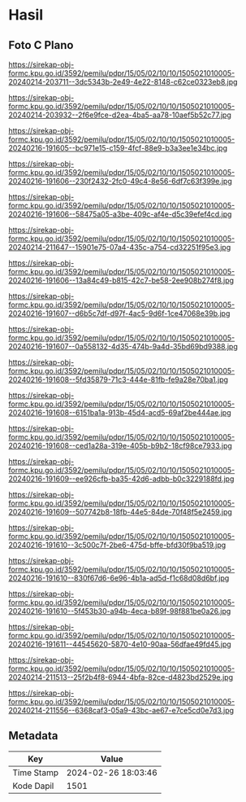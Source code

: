 # Hasil

## Foto C Plano

https://sirekap-obj-formc.kpu.go.id/3592/pemilu/pdpr/15/05/02/10/10/1505021010005-20240214-203711--3dc5343b-2e49-4e22-8148-c62ce0323eb8.jpg

https://sirekap-obj-formc.kpu.go.id/3592/pemilu/pdpr/15/05/02/10/10/1505021010005-20240214-203932--2f6e9fce-d2ea-4ba5-aa78-10aef5b52c77.jpg

https://sirekap-obj-formc.kpu.go.id/3592/pemilu/pdpr/15/05/02/10/10/1505021010005-20240216-191605--bc971e15-c159-4fcf-88e9-b3a3ee1e34bc.jpg

https://sirekap-obj-formc.kpu.go.id/3592/pemilu/pdpr/15/05/02/10/10/1505021010005-20240216-191606--230f2432-2fc0-49c4-8e56-6df7c63f399e.jpg

https://sirekap-obj-formc.kpu.go.id/3592/pemilu/pdpr/15/05/02/10/10/1505021010005-20240216-191606--58475a05-a3be-409c-af4e-d5c39efef4cd.jpg

https://sirekap-obj-formc.kpu.go.id/3592/pemilu/pdpr/15/05/02/10/10/1505021010005-20240214-211647--15901e75-07a4-435c-a754-cd32251f95e3.jpg

https://sirekap-obj-formc.kpu.go.id/3592/pemilu/pdpr/15/05/02/10/10/1505021010005-20240216-191606--13a84c49-b815-42c7-be58-2ee908b274f8.jpg

https://sirekap-obj-formc.kpu.go.id/3592/pemilu/pdpr/15/05/02/10/10/1505021010005-20240216-191607--d6b5c7df-d97f-4ac5-9d6f-1ce47068e39b.jpg

https://sirekap-obj-formc.kpu.go.id/3592/pemilu/pdpr/15/05/02/10/10/1505021010005-20240216-191607--0a558132-4d35-474b-9a4d-35bd69bd9388.jpg

https://sirekap-obj-formc.kpu.go.id/3592/pemilu/pdpr/15/05/02/10/10/1505021010005-20240216-191608--5fd35879-71c3-444e-81fb-fe9a28e70ba1.jpg

https://sirekap-obj-formc.kpu.go.id/3592/pemilu/pdpr/15/05/02/10/10/1505021010005-20240216-191608--6151ba1a-913b-45d4-acd5-69af2be444ae.jpg

https://sirekap-obj-formc.kpu.go.id/3592/pemilu/pdpr/15/05/02/10/10/1505021010005-20240216-191608--ced1a28a-319e-405b-b9b2-18cf98ce7933.jpg

https://sirekap-obj-formc.kpu.go.id/3592/pemilu/pdpr/15/05/02/10/10/1505021010005-20240216-191609--ee926cfb-ba35-42d6-adbb-b0c3229188fd.jpg

https://sirekap-obj-formc.kpu.go.id/3592/pemilu/pdpr/15/05/02/10/10/1505021010005-20240216-191609--507742b8-18fb-44e5-84de-70f48f5e2459.jpg

https://sirekap-obj-formc.kpu.go.id/3592/pemilu/pdpr/15/05/02/10/10/1505021010005-20240216-191610--3c500c7f-2be6-475d-bffe-bfd30f9ba519.jpg

https://sirekap-obj-formc.kpu.go.id/3592/pemilu/pdpr/15/05/02/10/10/1505021010005-20240216-191610--830f67d6-6e96-4b1a-ad5d-f1c68d08d6bf.jpg

https://sirekap-obj-formc.kpu.go.id/3592/pemilu/pdpr/15/05/02/10/10/1505021010005-20240216-191610--5f453b30-a94b-4eca-b89f-98f881be0a26.jpg

https://sirekap-obj-formc.kpu.go.id/3592/pemilu/pdpr/15/05/02/10/10/1505021010005-20240216-191611--44545620-5870-4e10-90aa-56dfae49fd45.jpg

https://sirekap-obj-formc.kpu.go.id/3592/pemilu/pdpr/15/05/02/10/10/1505021010005-20240214-211513--25f2b4f8-6944-4bfa-82ce-d4823bd2529e.jpg

https://sirekap-obj-formc.kpu.go.id/3592/pemilu/pdpr/15/05/02/10/10/1505021010005-20240214-211556--6368caf3-05a9-43bc-ae67-e7ce5cd0e7d3.jpg


## Metadata

| Key        | Value               |
| ---------- | ------------------- |
| Time Stamp | 2024-02-26 18:03:46 |
| Kode Dapil | 1501                |



